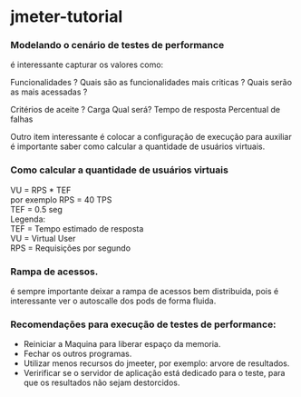 # jmeter-tutorial

### Modelando o cenário de testes de performance
é interessante capturar os valores como:

Funcionalidades ?
	Quais são as funcionalidades mais criticas ?
	Quais serão as mais acessadas ?

Critérios de aceite ?
	Carga Qual será?
	Tempo de resposta
	Percentual de falhas
  
Outro item interessante é colocar a configuração de execução para auxiliar é importante saber como calcular a quantidade de usuários virtuais.

### Como calcular a quantidade de usuários virtuais
VU = RPS * TEF <br>
por exemplo RPS = 40 TPS <br>
TEF = 0.5 seg <br>
Legenda:<br>
TEF = Tempo estimado de resposta<br>
VU = Virtual User<br>
RPS = Requisições por segundo<br>

### Rampa de acessos.
é sempre importante deixar a rampa de acessos bem distribuida, pois é interessante ver o autoscalle dos pods de forma fluida.

### Recomendações para execução de testes de performance:
* Reiniciar a Maquina para liberar espaço da memoria.
* Fechar os outros programas.
* Utilizar menos recursos do jmeeter, por exemplo: arvore de resultados.
* Veririficar se o servidor de aplicação está dedicado para o teste, para que os resultados não sejam destorcidos.


